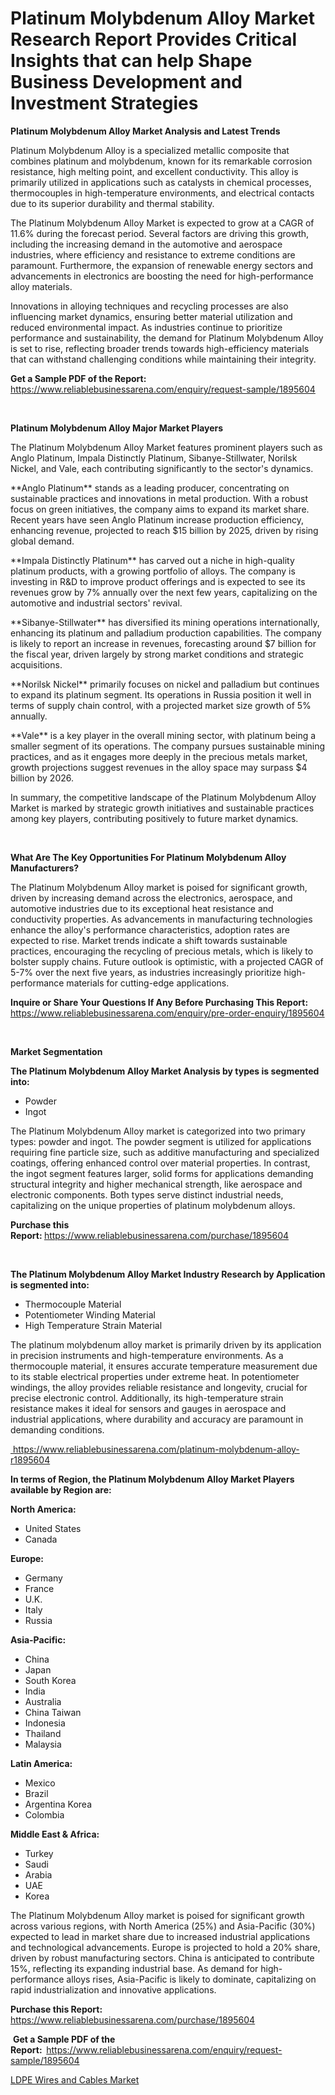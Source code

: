 <p><h1>Platinum Molybdenum Alloy Market Research Report Provides Critical Insights that can help Shape Business Development and Investment Strategies</h1></p><p><strong>Platinum Molybdenum Alloy Market Analysis and Latest Trends</strong></p>
<p><p>Platinum Molybdenum Alloy is a specialized metallic composite that combines platinum and molybdenum, known for its remarkable corrosion resistance, high melting point, and excellent conductivity. This alloy is primarily utilized in applications such as catalysts in chemical processes, thermocouples in high-temperature environments, and electrical contacts due to its superior durability and thermal stability.</p><p>The Platinum Molybdenum Alloy Market is expected to grow at a CAGR of 11.6% during the forecast period. Several factors are driving this growth, including the increasing demand in the automotive and aerospace industries, where efficiency and resistance to extreme conditions are paramount. Furthermore, the expansion of renewable energy sectors and advancements in electronics are boosting the need for high-performance alloy materials.</p><p>Innovations in alloying techniques and recycling processes are also influencing market dynamics, ensuring better material utilization and reduced environmental impact. As industries continue to prioritize performance and sustainability, the demand for Platinum Molybdenum Alloy is set to rise, reflecting broader trends towards high-efficiency materials that can withstand challenging conditions while maintaining their integrity.</p></p>
<p><strong>Get a Sample PDF of the Report:&nbsp;</strong> <a href="https://www.reliablebusinessarena.com/enquiry/request-sample/1895604?utm_campaign=3008&utm_medium=2&utm_source=Github&utm_content=ia&utm_term=03042025&utm_id=platinum-molybdenum-alloy">https://www.reliablebusinessarena.com/enquiry/request-sample/1895604</a></p>
<p>&nbsp;</p>
<p><strong>Platinum Molybdenum Alloy Major Market Players</strong></p>
<p><p>The Platinum Molybdenum Alloy Market features prominent players such as Anglo Platinum, Impala Distinctly Platinum, Sibanye-Stillwater, Norilsk Nickel, and Vale, each contributing significantly to the sector's dynamics. </p><p>**Anglo Platinum** stands as a leading producer, concentrating on sustainable practices and innovations in metal production. With a robust focus on green initiatives, the company aims to expand its market share. Recent years have seen Anglo Platinum increase production efficiency, enhancing revenue, projected to reach $15 billion by 2025, driven by rising global demand.</p><p>**Impala Distinctly Platinum** has carved out a niche in high-quality platinum products, with a growing portfolio of alloys. The company is investing in R&D to improve product offerings and is expected to see its revenues grow by 7% annually over the next few years, capitalizing on the automotive and industrial sectors' revival.</p><p>**Sibanye-Stillwater** has diversified its mining operations internationally, enhancing its platinum and palladium production capabilities. The company is likely to report an increase in revenues, forecasting around $7 billion for the fiscal year, driven largely by strong market conditions and strategic acquisitions.</p><p>**Norilsk Nickel** primarily focuses on nickel and palladium but continues to expand its platinum segment. Its operations in Russia position it well in terms of supply chain control, with a projected market size growth of 5% annually.</p><p>**Vale** is a key player in the overall mining sector, with platinum being a smaller segment of its operations. The company pursues sustainable mining practices, and as it engages more deeply in the precious metals market, growth projections suggest revenues in the alloy space may surpass $4 billion by 2026.</p><p>In summary, the competitive landscape of the Platinum Molybdenum Alloy Market is marked by strategic growth initiatives and sustainable practices among key players, contributing positively to future market dynamics.</p></p>
<p>&nbsp;</p>
<p><strong>What Are The Key Opportunities For Platinum Molybdenum Alloy Manufacturers?</strong></p>
<p><p>The Platinum Molybdenum Alloy market is poised for significant growth, driven by increasing demand across the electronics, aerospace, and automotive industries due to its exceptional heat resistance and conductivity properties. As advancements in manufacturing technologies enhance the alloy's performance characteristics, adoption rates are expected to rise. Market trends indicate a shift towards sustainable practices, encouraging the recycling of precious metals, which is likely to bolster supply chains. Future outlook is optimistic, with a projected CAGR of 5-7% over the next five years, as industries increasingly prioritize high-performance materials for cutting-edge applications.</p></p>
<p><strong>Inquire or Share Your Questions If Any Before Purchasing This Report:</strong> <a href="https://www.reliablebusinessarena.com/enquiry/pre-order-enquiry/1895604?utm_campaign=3008&utm_medium=2&utm_source=Github&utm_content=ia&utm_term=03042025&utm_id=platinum-molybdenum-alloy">https://www.reliablebusinessarena.com/enquiry/pre-order-enquiry/1895604</a></p>
<p>&nbsp;</p>
<p><strong>Market Segmentation</strong></p>
<p><strong>The Platinum Molybdenum Alloy Market Analysis by types is segmented into:</strong></p>
<p><ul><li>Powder</li><li>Ingot</li></ul></p>
<p><p>The Platinum Molybdenum Alloy market is categorized into two primary types: powder and ingot. The powder segment is utilized for applications requiring fine particle size, such as additive manufacturing and specialized coatings, offering enhanced control over material properties. In contrast, the ingot segment features larger, solid forms for applications demanding structural integrity and higher mechanical strength, like aerospace and electronic components. Both types serve distinct industrial needs, capitalizing on the unique properties of platinum molybdenum alloys.</p></p>
<p><strong>Purchase this Report:&nbsp;</strong><a href="https://www.reliablebusinessarena.com/purchase/1895604?utm_campaign=3008&utm_medium=2&utm_source=Github&utm_content=ia&utm_term=03042025&utm_id=platinum-molybdenum-alloy">https://www.reliablebusinessarena.com/purchase/1895604</a></p>
<p>&nbsp;</p>
<p><strong>The Platinum Molybdenum Alloy Market Industry Research by Application is segmented into:</strong></p>
<p><ul><li>Thermocouple Material</li><li>Potentiometer Winding Material</li><li>High Temperature Strain Material</li></ul></p>
<p><p>The platinum molybdenum alloy market is primarily driven by its application in precision instruments and high-temperature environments. As a thermocouple material, it ensures accurate temperature measurement due to its stable electrical properties under extreme heat. In potentiometer windings, the alloy provides reliable resistance and longevity, crucial for precise electronic control. Additionally, its high-temperature strain resistance makes it ideal for sensors and gauges in aerospace and industrial applications, where durability and accuracy are paramount in demanding conditions.</p></p>
<p><a href="https://www.reliablebusinessarena.com/platinum-molybdenum-alloy-r1895604?utm_campaign=3008&utm_medium=2&utm_source=Github&utm_content=ia&utm_term=03042025&utm_id=platinum-molybdenum-alloy">&nbsp;https://www.reliablebusinessarena.com/platinum-molybdenum-alloy-r1895604</a></p>
<p><strong>In terms of Region, the Platinum Molybdenum Alloy Market Players available by Region are:</strong></p>
<p>
    <p> <strong> North America: </strong>
        <ul>
            <li>United States</li>
            <li>Canada</li>
        </ul>
        </p> 
    <p> <strong> Europe: </strong>
        <ul>
            <li>Germany</li>
            <li>France</li>
            <li>U.K.</li>
            <li>Italy</li>
            <li>Russia</li>
        </ul>
        </p> 
    <p> <strong> Asia-Pacific: </strong>
        <ul>
            <li>China</li>
            <li>Japan</li>
            <li>South Korea</li>
            <li>India</li>
            <li>Australia</li>
            <li>China Taiwan</li>
            <li>Indonesia</li>
            <li>Thailand</li>
            <li>Malaysia</li>
        </ul>
        </p> 
    <p> <strong> Latin America: </strong>
        <ul>
            <li>Mexico</li>
            <li>Brazil</li>
            <li>Argentina Korea</li>
            <li>Colombia</li>
        </ul>
        </p> 
    <p> <strong> Middle East & Africa: </strong>
        <ul>
            <li>Turkey</li>
            <li>Saudi</li>
            <li>Arabia</li>
            <li>UAE</li>
            <li>Korea</li>
        </ul>
    </p>
    </p>
<p><p>The Platinum Molybdenum Alloy market is poised for significant growth across various regions, with North America (25%) and Asia-Pacific (30%) expected to lead in market share due to increased industrial applications and technological advancements. Europe is projected to hold a 20% share, driven by robust manufacturing sectors. China is anticipated to contribute 15%, reflecting its expanding industrial base. As demand for high-performance alloys rises, Asia-Pacific is likely to dominate, capitalizing on rapid industrialization and innovative applications.</p></p>
<p><strong>Purchase this Report: </strong><a href="https://www.reliablebusinessarena.com/purchase/1895604?utm_campaign=3008&utm_medium=2&utm_source=Github&utm_content=ia&utm_term=03042025&utm_id=platinum-molybdenum-alloy">https://www.reliablebusinessarena.com/purchase/1895604</a></p>
<p>&nbsp;<strong>Get a Sample PDF of the Report:&nbsp;&nbsp;</strong><a href="https://www.reliablebusinessarena.com/enquiry/request-sample/1895604?utm_campaign=3008&utm_medium=2&utm_source=Github&utm_content=ia&utm_term=03042025&utm_id=platinum-molybdenum-alloy">https://www.reliablebusinessarena.com/enquiry/request-sample/1895604</a></p>
<p><strong></strong></p>
<p><p><a href="https://github.com/tashipmhuiri/Market-Research-Report-List-1/blob/main/ldpe-wires-and-cables-market.md?utm_campaign=3008&utm_medium=2&utm_source=Github&utm_content=ia&utm_term=03042025&utm_id=platinum-molybdenum-alloy">LDPE Wires and Cables Market</a></p></p>